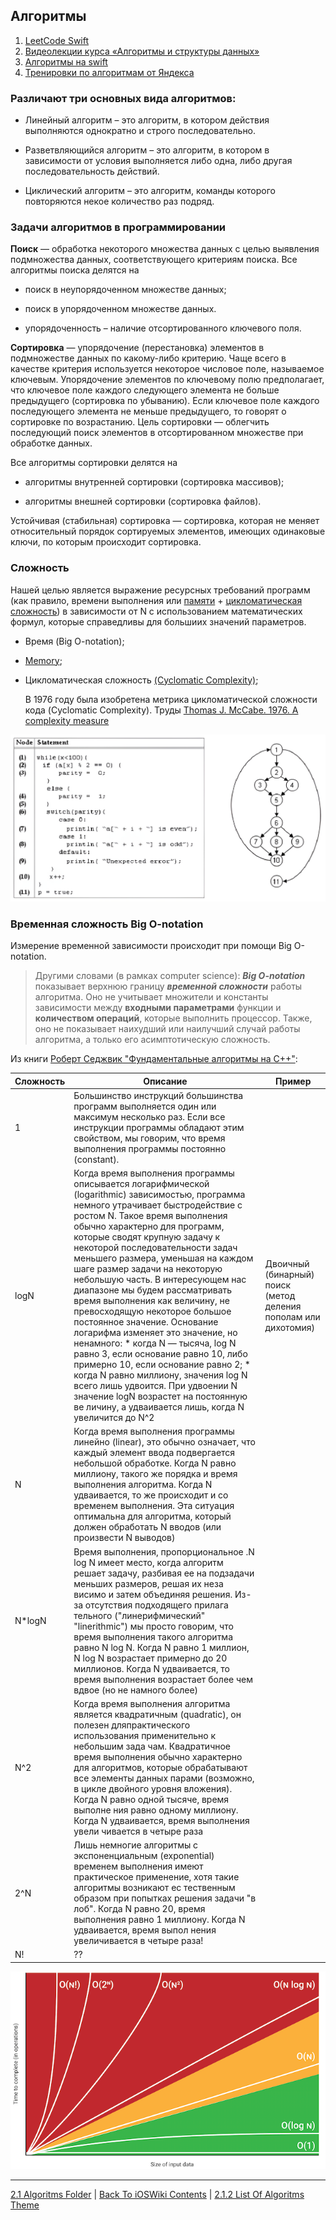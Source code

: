 ## Алгоритмы

1. [LeetCode Swift](https://github.com/TerryHuangHD/LeetCode-Swift#google)
2. [Видеолекции курса «Алгоритмы и структуры данных»](https://www.coursera.org/specializations/data-structures-algorithms/?utm_medium=institutions&utm_source=yandex&utm_campaign=yacademy)
3. [Алгоритмы на swift](https://github.com/sashakid/ios-guide/blob/master/Main/3_algorithms.md)
4. [Тренировки по алгоритмам от Яндекса](https://www.youtube.com/playlist?list=PL6Wui14DvQPySdPv5NUqV3i8sDbHkCKC5)

### Различают три основных вида алгоритмов:

* Линейный алгоритм – это алгоритм, в котором действия выполняются однократно и строго последовательно.

* Разветвляющийся алгоритм – это алгоритм, в котором в зависимости от условия выполняется либо одна, либо другая последовательность действий.

* Циклический алгоритм – это алгоритм, команды которого повторяются некое количество раз подряд.

### Задачи алгоритмов в программировании

**Поиск** — обработка некоторого множества данных с целью выявления подмножества данных, соответствующего критериям поиска. Все алгоритмы поиска делятся на

* поиск в неупорядоченном множестве данных;

* поиск в упорядоченном множестве данных.

* упорядоченность – наличие отсортированного ключевого поля.

**Сортировка** — упорядочение (перестановка) элементов в подмножестве данных по какому-либо критерию. Чаще всего в качестве критерия используется некоторое числовое поле, называемое ключевым. Упорядочение элементов по ключевому полю предполагает, что ключевое поле каждого следующего элемента не больше предыдущего (сортировка по убыванию). Если ключевое поле каждого последующего элемента не меньше предыдущего, то говорят о сортировке по возрастанию. Цель сортировки — облегчить последующий поиск элементов в отсортированном множестве при обработке данных.

Все алгоритмы сортировки делятся на

* алгоритмы внутренней сортировки (сортировка массивов);

* алгоритмы внешней сортировки (сортировка файлов).

Устойчивая (стабильная) сортировка — сортировка, которая не меняет относительный порядок сортируемых элементов, имеющих одинаковые ключи, по которым происходит сортировка.

### Сложность

Нашей целью является выражение ресурсных требований программ (как правило, времени выполнения или [памяти](/3%20Memory%20and%20Concurrency/3.1%20Memory/3.1.1%20RandomAccessMemory/3.1.1.1%20RAM.md) + [цикломатическая сложность](http://www.literateprogramming.com/mccabe.pdf)) в зависимости от N с использованием математических формул, которые справедливы для большиих значений параметров. 

* Время (Big O-notation);

* [Memory](/3%20Memory%20and%20Concurrency/3.1%20Memory/3.1.1%20RandomAccessMemory/3.1.1.1%20RAM.md);

* Цикломатическая сложность [(Cyclomatic Complexity)](http://www.literateprogramming.com/mccabe.pdf);

    В 1976 году была изобретена метрика цикломатической сложности кода (Cyclomatic Complexity). Труды [Thomas J. McCabe. 1976. A complexity measure](http://www.literateprogramming.com/mccabe.pdf)

![Cyclomatic Complexity](https://github.com/eldaroid/pictures/blob/master/iOSWiki/ComputerScience/Cyclomatic%20Complexity.png?raw=true)


### Временная сложность Big O-notation

Измерение временной зависимости происходит при помощи Big O-notation.

> Другими словами (в рамках computer science): ***Big O-notation*** показывает верхнюю границу ***временной сложности*** работы алгоритма. Оно не учитывает множители и константы зависимости между **входными параметрами** функции и **количеством операций**, которые выполнить процессор. Также, оно не показывает наихудший или наилучший случай работы алгоритма, а только его асимптотическую сложность.

Из книги [Роберт Седжвик "Фундаментальные алгоритмы на C++"](https://vk.com/wall-101965347_98371):

| Сложность | Описание | Пример | 
|------------|------------|------------|
| 1 | Большинство инструкций большинства программ выполняется один или максимум несколько раз. Если все инструкции программы обладают этим свойством, мы говорим, что время выполнения программы постоянно (constant). | |
| logN | Когда время выполнения программы описывается логарифмической (logarithmic) зависимостью, программа немного утрачивает быстродействие с ростом N. Такое время выполнения обычно характерно для программ, которые сводят крупную задачу к некоторой последовательности задач меньшего размера, уменьшая на каждом шаге размер задачи на некоторую небольшую часть. В интересующем нас диапазоне мы будем рассматривать время выполнения как величину, не превосходящую некоторое большое постоянное значение. Основание логарифма изменяет это значение, но ненамного: * когда N — тысяча, log N равно 3, если основание равно 10, либо примерно 10, если основание равно 2; * когда N равно миллиону, значения log N всего лишь удвоится. При удвоении N значение logN возрастет на постоянную ве личину, а удваивается лишь, когда N увеличится до N^2 | Двоичный (бинарный) поиск (метод деления пополам или дихотомия) |
| N |Когда время выполнения программы линейно (linear), это обычно означает, что каждый элемент ввода подвергается небольшой обработке. Когда N равно миллиону, такого же порядка и время выполнения алгоритма. Когда N удваивается, то же происходит и со временем выполнения. Эта ситуация оптимальна для алгоритма, который должен обработать N вводов (или произвести N выводов)| |
| N*logN | Время выполнения, пропорциональное .N log N имеет место, когда алгоритм решает задачу, разбивая ее на подзадачи меньших размеров, решая их неза висимо и затем объединяя решения. Из-за отсутствия подходящего прилага тельного ("линерифмический" "linerithmic") мы просто говорим, что время выполнения такого алгоритма равно N log N. Когда N равно 1 миллион, N log N возрастает примерно до 20 миллионов. Когда N удваивается, то время выполнения возрастает более чем вдвое (но не намного более) | |
| N^2 | Когда время выполнения алгоритма является квадратичным (quadratic), он полезен дляпрактического использования применительно к небольшим зада чам. Квадратичное время выполнения обычно характерно для алгоритмов, которые обрабатывают все элементы данных парами (возможно, в цикле двойного уровня вложения). Когда N равно одной тысяче, время выполне ния равно одному миллиону. Когда N удваивается, время выполнения увели чивается в четыре раза | |
| 2^N | Лишь немногие алгоритмы с экспоненциальным (exponential) временем выполнения имеют практическое применение, хотя такие алгоритмы возникают ес тественным образом при попытках решения задачи "в лоб". Когда N равно 20, время выполнения равно 1 миллиону. Когда N удваивается, время выпол нения увеличивается в четыре раза! | 
| N! | ?? | |

![BigO](https://github.com/eldaroid/pictures/blob/master/iOSWiki/Algoritms/BigONotaion.png?raw=true)

---

[2.1 Algoritms Folder](/2%20ComputerScience/2.1%20Algoritms/) | [Back To iOSWiki Contents](https://github.com/eldaroid/iOSWiki) | [2.1.2 List Of Algoritms Theme](./2.1.2%20ListOfAlgoritms.md)

